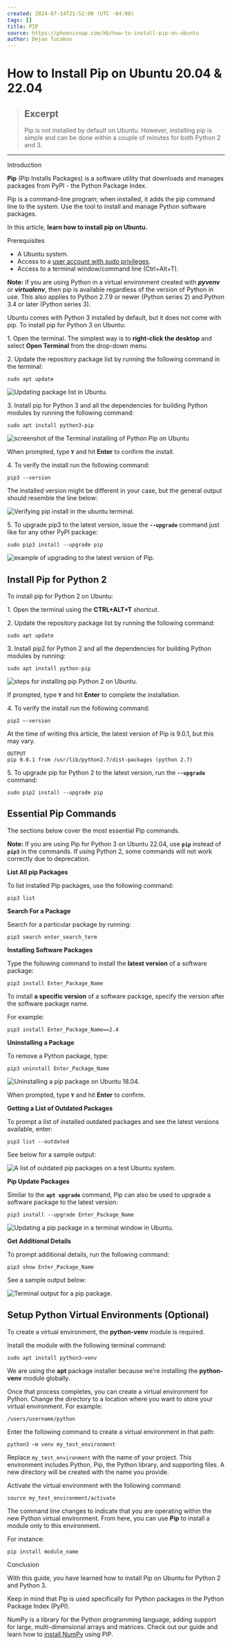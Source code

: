 ```yaml
---
created: 2024-07-14T21:52:00 (UTC -04:00)
tags: []
title: PIP
source: https://phoenixnap.com/kb/how-to-install-pip-on-ubuntu
author: Dejan Tucakov
---
```


# How to Install Pip on Ubuntu 20.04 & 22.04 

> ## Excerpt
> Pip is not installed by default on Ubuntu. However, installing pip is simple and can be done within a couple of minutes for both Python 2 and 3.

---
Introduction

**Pip** (Pip Installs Packages) is a software utility that downloads and manages packages from PyPI - the Python Package Index.

Pip is a command-line program; when installed, it adds the pip command line to the system. Use the tool to install and manage Python software packages.

In this article, **learn how to install pip on Ubuntu.**


Prerequisites

-   A Ubuntu system.
-   Access to a [user account with sudo privileges](https://phoenixnap.com/kb/how-to-create-sudo-user-on-ubuntu).
-   Access to a terminal window/command line (Ctrl+Alt+T).

**Note:** If you are using Python in a virtual environment created with **_pyvenv_** or **_virtualenv_**, then pip is available regardless of the version of Python in use. This also applies to Python 2.7.9 or newer (Python series 2) and Python 3.4 or later (Python series 3).

Ubuntu comes with Python 3 installed by default, but it does not come with pip. To install pip for Python 3 on Ubuntu:

1\. Open the terminal. The simplest way is to **right-click the desktop** and select **Open Terminal** from the drop-down menu.

2\. Update the repository package list by running the following command in the terminal:

```
sudo apt update
```

![Updating package list in Ubuntu.](https://phoenixnap.com/kb/wp-content/uploads/2021/04/update-package-list.png)

3\. Install pip for Python 3 and all the dependencies for building Python modules by running the following command:

```
sudo apt install python3-pip
```

![screenshot of the Terminal installing of Python Pip on Ubuntu ](https://phoenixnap.com/kb/wp-content/uploads/2021/04/install-pip-ubuntu-command.png)

When prompted, type **`Y`** and hit **Enter** to confirm the install.

4\. To verify the install run the following command:

```
pip3 --version
```

The installed version might be different in your case, but the general output should resemble the line below:

![Verifying pip install in the ubuntu terminal.](https://phoenixnap.com/kb/wp-content/uploads/2021/04/1_pip-version.png)

5\. To upgrade pip3 to the latest version, issue the **`--upgrade`** command just like for any other PyPI package:

```
sudo pip3 install --upgrade pip
```

![example of upgrading to the latest version of Pip.](https://phoenixnap.com/kb/wp-content/uploads/2021/04/upgrade-pip-terminal.png)

## Install Pip for Python 2

To install pip for Python 2 on Ubuntu:

1\. Open the terminal using the **CTRL+ALT+T** shortcut.

2\. Update the repository package list by running the following command:

```
sudo apt update
```

3\. Install pip2 for Python 2 and all the dependencies for building Python modules by running:

```
sudo apt install python-pip
```

![steps for installing pip Python 2 on Ubuntu.](https://phoenixnap.com/kb/wp-content/uploads/2021/04/install-pip-for-python2.png)

If prompted, type **`Y`** and hit **Enter** to complete the installation.

4\. To verify the install run the following command:

```
pip2 –-version
```

At the time of writing this article, the latest version of Pip is 9.0.1, but this may vary.

```
OUTPUT
pip 9.0.1 from /usr/lib/python2.7/dist-packages (python 2.7)
```

5\. To upgrade pip for Python 2 to the latest version, run the **`--upgrade`** command:

```
sudo pip2 install --upgrade pip
```

## Essential Pip Commands

The sections below cover the most essential Pip commands.

**Note:** If you are using Pip for Python 3 on Ubuntu 22.04, use **`pip`** instead of **`pip3`** in the commands. If using Python 2, some commands will not work correctly due to deprecation.

**List All pip Packages**

To list installed Pip packages, use the following command:

```
pip3 list
```

**Search For a Package**

Search for a particular package by running:

```
pip3 search enter_search_term
```

**Installing Software Packages**

Type the following command to install the **latest version** of a software package:

```
pip3 install Enter_Package_Name
```

To install **a specific version** of a software package, specify the version after the software package name.

For example:

```
pip3 install Enter_Package_Name==2.4
```

**Uninstalling a Package**

To remove a Python package, type:

```
pip3 uninstall Enter_Package_Name
```

![Uninstalling a pip package on Ubuntu 18.04.](https://phoenixnap.com/kb/wp-content/uploads/2021/04/pip-uninstall-package.png)

When prompted, type **`Y`** and hit **Enter** to confirm.

**Getting a List of Outdated Packages**

To prompt a list of installed outdated packages and see the latest versions available, enter:

```
pip3 list --outdated
```

See below for a sample output:

![A list of outdated pip packages on a test Ubuntu system.](https://phoenixnap.com/kb/wp-content/uploads/2021/04/outdated-pip-packages.png)

**Pip Update Packages**

Similar to the **`apt upgrade`** command, Pip can also be used to upgrade a software package to the latest version:

```
pip3 install --upgrade Enter_Package_Name
```

![Updating a pip package in a terminal window in Ubuntu.](https://phoenixnap.com/kb/wp-content/uploads/2021/04/update-pip-package.png)

**Get Additional Details**

To prompt additional details, run the following command:

```
pip3 show Enter_Package_Name
```

See a sample output below:

![Terminal output for a pip package.](https://phoenixnap.com/kb/wp-content/uploads/2021/04/pip3-package-details.png)

## Setup Python Virtual Environments (Optional)

To create a virtual environment, the **python-venv** module is required.

Install the module with the following terminal command:

```
sudo apt install python3–venv
```

We are using the **apt** package installer because we’re installing the **python-venv** module globally.

Once that process completes, you can create a virtual environment for Python. Change the directory to a location where you want to store your virtual environment. For example:

```
/users/username/python
```

Enter the following command to create a virtual environment in that path:

```
python3 –m venv my_test_environment
```

Replace `my_test_environment` with the name of your project. This environment includes Python, Pip, the Python library, and supporting files. A new directory will be created with the name you provide.

Activate the virtual environment with the following command:

```
source my_test_environment/activate
```

The command line changes to indicate that you are operating within the new Python virtual environment. From here, you can use **Pip** to install a module only to this environment.

For instance:

```
pip install module_name
```

Conclusion

With this guide, you have learned how to install Pip on Ubuntu for Python 2 and Python 3.

Keep in mind that Pip is used specifically for Python packages in the Python Package Index (PyPI).

NumPy is a library for the Python programming language, adding support for large, multi-dimensional arrays and matrices. Check out our guide and learn how to [install NumPy](https://phoenixnap.com/kb/install-numpy) using PIP.
